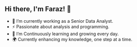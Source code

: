 ## Hi there, I'm Faraz! 👋

- 🔭 I’m currently working as a Senior Data Analyst.
- ⚡ Passionate about analysis and programming. 
- 🌱 I’m Continuously learning and growing every day.
- 🌍 Currently enhancing my knowledge, one step at a time.
